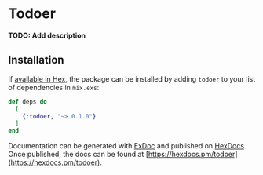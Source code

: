 # Todoer

**TODO: Add description**

## Installation

If [available in Hex](https://hex.pm/docs/publish), the package can be installed
by adding `todoer` to your list of dependencies in `mix.exs`:

```elixir
def deps do
  [
    {:todoer, "~> 0.1.0"}
  ]
end
```

Documentation can be generated with [ExDoc](https://github.com/elixir-lang/ex_doc)
and published on [HexDocs](https://hexdocs.pm). Once published, the docs can
be found at [https://hexdocs.pm/todoer](https://hexdocs.pm/todoer).

